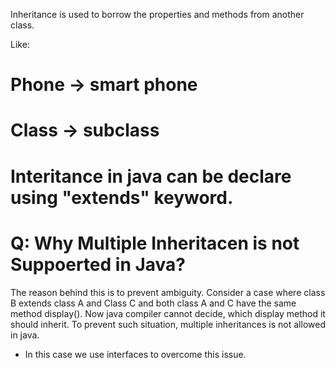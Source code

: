 Inheritance is used to borrow the properties and methods from another class.

Like:
# Phone -> smart phone
# Class -> subclass


# Interitance in java can be declare using "extends" keyword.


# Q: Why Multiple Inheritacen is not Suppoerted in Java?
The reason behind this is to prevent ambiguity. Consider a case where class B extends class A and Class C and both class A and C have the same method display().
Now java compiler cannot decide, which display method it should inherit. To prevent such situation, multiple inheritances is not allowed in java.
* In this case we use interfaces to overcome this issue.
